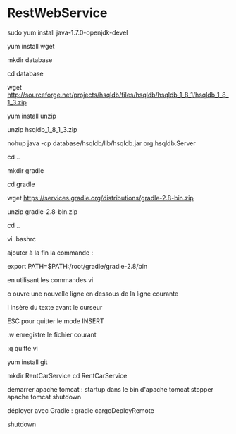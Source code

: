 # RestWebService


sudo yum install java-1.7.0-openjdk-devel

yum install wget

mkdir database

cd database

wget http://sourceforge.net/projects/hsqldb/files/hsqldb/hsqldb_1_8_1/hsqldb_1_8_1_3.zip

yum install unzip

unzip hsqldb_1_8_1_3.zip

nohup java -cp database/hsqldb/lib/hsqldb.jar org.hsqldb.Server

cd ..

mkdir gradle

cd gradle

wget https://services.gradle.org/distributions/gradle-2.8-bin.zip

unzip gradle-2.8-bin.zip

cd ..


vi .bashrc

ajouter à la fin la commande :

export PATH=$PATH:/root/gradle/gradle-2.8/bin

en utilisant les commandes vi

o 	ouvre une nouvelle ligne en dessous de la ligne courante

i 	insère du texte avant le curseur

ESC pour quitter le mode INSERT

:w 	enregistre le fichier courant

:q 	quitte vi

yum install git

mkdir RentCarService
cd RentCarService

démarrer apache tomcat : startup dans le bin d'apache tomcat
stopper apache tomcat shutdown

déployer avec Gradle : gradle cargoDeployRemote


shutdown
